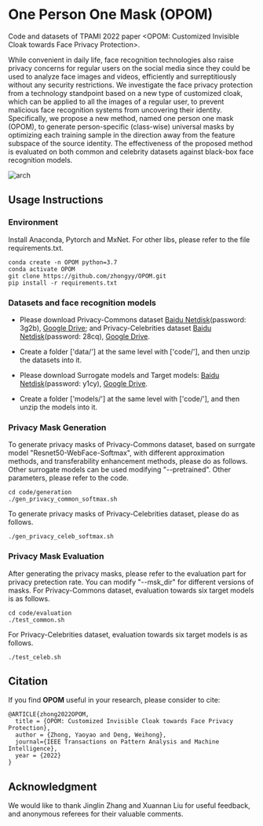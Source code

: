 # One Person One Mask (OPOM) 
Code and datasets of TPAMI 2022 paper <OPOM: Customized Invisible Cloak towards Face Privacy Protection>.

While convenient in daily life, face recognition technologies also raise privacy concerns for regular users on the social media since they could be used to analyze face images and videos, efficiently and surreptitiously without any security restrictions. We investigate the face privacy protection from a technology standpoint based on a new type of customized cloak, which can be applied to all the images of a regular user, to prevent malicious face recognition systems from uncovering their identity. Specifically, we propose a new method, named one person one mask (OPOM), to generate person-specific (class-wise) universal masks by optimizing each training sample in the direction away from the feature subspace of the source identity. The effectiveness of the proposed method is evaluated on both common and celebrity datasets against black-box face recognition models. 

![arch](https://github.com/zhongyy/OPOM/blob/main/illustration.jpg)

## Usage Instructions

### Environment
Install Anaconda, Pytorch and MxNet. For other libs, please refer to the file requirements.txt.

```
conda create -n OPOM python=3.7
conda activate OPOM
git clone https://github.com/zhongyy/OPOM.git
pip install -r requirements.txt
```

### Datasets and face recognition models
- Please download Privacy-Commons dataset [Baidu Netdisk](https://pan.baidu.com/s/1djkvaDghom8U7-Y_Nt95uA)(password: 3g2b), [Google Drive](https://drive.google.com/file/d/1NLKVDA-PRNJECtad5qcoDKsL4f1eWJNQ/view?usp=sharing); and Privacy-Celebrities dataset [Baidu Netdisk](https://pan.baidu.com/s/16bWSdmHV8QETLj20ArPnEw)(password: 28cq), [Google Drive](https://drive.google.com/file/d/1AGkA2S9-9zTPue8wZo0kuJ9-B9RAnaP7/view?usp=sharing). 

- Create a folder ['data/'] at the same level with ['code/'], and then unzip the datasets into it. 

- Please download Surrogate models and Target models: [Baidu Netdisk](https://pan.baidu.com/s/1aV1NymYW_L50ECiwJAylMA)(password: y1cy), [Google Drive](https://drive.google.com/file/d/1XmHD2mTcc6SHutCVPVw7cVg5jGkGIIUU/view?usp=sharing).

- Create a folder ['models/'] at the same level with ['code/'], and then unzip the models into it. 

### Privacy Mask Generation
To generate privacy masks of Privacy-Commons dataset, based on surrgate model "Resnet50-WebFace-Softmax", with different approximation methods, and transferability enhancement methods, please do as follows. Other surrogate models can be used modifying "--pretrained". Other parameters, please refer to the code. 
```
cd code/generation
./gen_privacy_common_softmax.sh 
```

To generate privacy masks of Privacy-Celebrities dataset, please do as follows.
```
./gen_privacy_celeb_softmax.sh 
```

### Privacy Mask Evaluation
After generating the privacy masks, please refer to the evaluation part for privacy pretection rate. You can modify "--msk_dir" for different versions of masks. For Privacy-Commons dataset, evaluation towards six target models is as follows.
```
cd code/evaluation
./test_common.sh 
```
For Privacy-Celebrities dataset, evaluation towards six target models is as follows.
```
./test_celeb.sh 
```

## Citation

If you find **OPOM** useful in your research, please consider to cite:

	@ARTICLE{zhong2022OPOM,
	  title = {OPOM: Customized Invisible Cloak towards Face Privacy Protection},
	  author = {Zhong, Yaoyao and Deng, Weihong},
	  journal={IEEE Transactions on Pattern Analysis and Machine Intelligence}, 
	  year = {2022}
	}

## Acknowledgment
We would like to thank Jinglin Zhang and Xuannan Liu for useful feedback, and anonymous referees for their valuable comments. 
